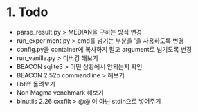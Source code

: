# 1. Todo
- parse_result.py > MEDIAN을 구하는 방식 변경
- run_experiment.py > cmd를 넘기는 부분을 '을 사용하도록 변경
- config.py을 container에 복사하지 말고 argument로 넘기도록 변경
- run_vanilla.py > 디버깅 해보기
- BEACON sqlite3 > 어떤 상황에서 안되는지 확인
- BEACON 2.52b commandline > 해보기
- libtiff 돌려보기
- Non Magma venchmark 해보기
- binutils 2.26 cxxfilt > @@ 이 아닌 stdin으로 넣어주기
